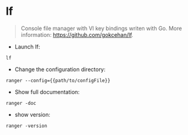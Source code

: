 # lf

> Console file manager with VI key bindings writen with Go.
> More information: <https://github.com/gokcehan/lf>.

- Launch lf:

`lf`

- Change the configuration directory:

`ranger --config={{path/to/configFile}}`

- Show full documentation:

`ranger -doc`

- show version:

`ranger -version`
